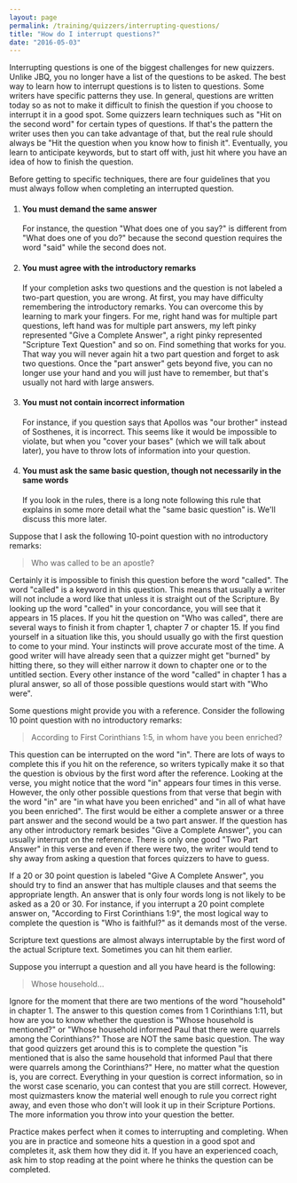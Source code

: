 ```yaml
---
layout: page
permalink: /training/quizzers/interrupting-questions/
title: "How do I interrupt questions?"
date: "2016-05-03"
---
```


Interrupting questions is one of the biggest challenges for new quizzers. Unlike JBQ, you no longer have a list of the questions to be asked. The best way to learn how to interrupt questions is to listen to questions. Some writers have specific patterns they use. In general, questions are written today so as not to make it difficult to finish the question if you choose to interrupt it in a good spot. Some quizzers learn techniques such as "Hit on the second word" for certain types of questions. If that's the pattern the writer uses then you can take advantage of that, but the real rule should always be "Hit the question when you know how to finish it". Eventually, you learn to anticipate keywords, but to start off with, just hit where you have an idea of how to finish the question.

Before getting to specific techniques, there are four guidelines that you must always follow when completing an interrupted question.

1. #### You must demand the same answer
    
    For instance, the question "What does one of you say?" is different from "What does one of you do?" because the second question requires the word "said" while the second does not.
2. #### You must agree with the introductory remarks
    
    If your completion asks two questions and the question is not labeled a two-part question, you are wrong. At first, you may have difficulty remembering the introductory remarks. You can overcome this by learning to mark your fingers. For me, right hand was for multiple part questions, left hand was for multiple part answers, my left pinky represented "Give a Complete Answer", a right pinky represented "Scripture Text Question" and so on. Find something that works for you. That way you will never again hit a two part question and forget to ask two questions. Once the "part answer" gets beyond five, you can no longer use your hand and you will just have to remember, but that's usually not hard with large answers.
3. #### You must not contain incorrect information
    
    For instance, if you question says that Apollos was "our brother" instead of Sosthenes, it is incorrect. This seems like it would be impossible to violate, but when you "cover your bases" (which we will talk about later), you have to throw lots of information into your question.
4. #### You must ask the same basic question, though not necessarily in the same words
    
    If you look in the rules, there is a long note following this rule that explains in some more detail what the "same basic question" is. We'll discuss this more later.

Suppose that I ask the following 10-point question with no introductory remarks:

> Who was called to be an apostle?

Certainly it is impossible to finish this question before the word "called". The word "called" is a keyword in this question. This means that usually a writer will not include a word like that unless it is straight out of the Scripture. By looking up the word "called" in your concordance, you will see that it appears in 15 places. If you hit the question on "Who was called", there are several ways to finish it from chapter 1, chapter 7 or chapter 15. If you find yourself in a situation like this, you should usually go with the first question to come to your mind. Your instincts will prove accurate most of the time. A good writer will have already seen that a quizzer might get "burned" by hitting there, so they will either narrow it down to chapter one or to the untitled section. Every other instance of the word "called" in chapter 1 has a plural answer, so all of those possible questions would start with "Who were".

Some questions might provide you with a reference. Consider the following 10 point question with no introductory remarks:

> According to First Corinthians 1:5, in whom have you been enriched?

This question can be interrupted on the word "in". There are lots of ways to complete this if you hit on the reference, so writers typically make it so that the question is obvious by the first word after the reference. Looking at the verse, you might notice that the word "in" appears four times in this verse. However, the only other possible questions from that verse that begin with the word "in" are "in what have you been enriched" and "in all of what have you been enriched". The first would be either a complete answer or a three part answer and the second would be a two part answer. If the question has any other introductory remark besides "Give a Complete Answer", you can usually interrupt on the reference. There is only one good "Two Part Answer" in this verse and even if there were two, the writer would tend to shy away from asking a question that forces quizzers to have to guess.

If a 20 or 30 point question is labeled "Give A Complete Answer", you should try to find an answer that has multiple clauses and that seems the appropriate length. An answer that is only four words long is not likely to be asked as a 20 or 30. For instance, if you interrupt a 20 point complete answer on, "According to First Corinthians 1:9", the most logical way to complete the question is "Who is faithful?" as it demands most of the verse.

Scripture text questions are almost always interruptable by the first word of the actual Scripture text. Sometimes you can hit them earlier.

Suppose you interrupt a question and all you have heard is the following:

> Whose household...

Ignore for the moment that there are two mentions of the word "household" in chapter 1. The answer to this question comes from 1 Corinthians 1:11, but how are you to know whether the question is "Whose household is mentioned?" or "Whose household informed Paul that there were quarrels among the Corinthians?" Those are NOT the same basic question. The way that good quizzers get around this is to complete the question "is mentioned that is also the same household that informed Paul that there were quarrels among the Corinthians?" Here, no matter what the question is, you are correct. Everything in your question is correct information, so in the worst case scenario, you can contest that you are still correct. However, most quizmasters know the material well enough to rule you correct right away, and even those who don't will look it up in their Scripture Portions. The more information you throw into your question the better.

Practice makes perfect when it comes to interrupting and completing. When you are in practice and someone hits a question in a good spot and completes it, ask them how they did it. If you have an experienced coach, ask him to stop reading at the point where he thinks the question can be completed.
